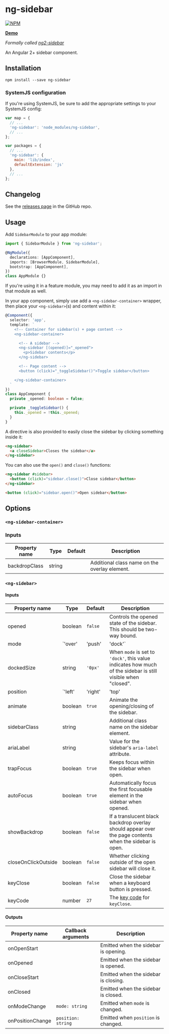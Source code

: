 # ng-sidebar

[![NPM](https://nodei.co/npm/ng-sidebar.png?compact=true)](https://nodei.co/npm/ng-sidebar)

**[Demo](https://echeung.me/ng-sidebar)**

*Formally called [ng2-sidebar](https://github.com/arkon/ng2-sidebar)*

An Angular 2+ sidebar component.


## Installation

```shell
npm install --save ng-sidebar
```

### SystemJS configuration

If you're using SystemJS, be sure to add the appropriate settings to your SystemJS config:

```js
var map = {
  // ...
  'ng-sidebar': 'node_modules/ng-sidebar',
  // ...
};

var packages = {
  // ...
  'ng-sidebar': {
    main: 'lib/index',
    defaultExtension: 'js'
  },
  // ...
};
```

## Changelog

See the [releases page](https://github.com/arkon/ng-sidebar/releases) in the GitHub repo.


## Usage

Add `SidebarModule` to your app module:

```typescript
import { SidebarModule } from 'ng-sidebar';

@NgModule({
  declarations: [AppComponent],
  imports: [BrowserModule, SidebarModule],
  bootstrap: [AppComponent],
})
class AppModule {}
```

If you're using it in a feature module, you may need to add it as an import in that module as well.

In your app component, simply use add a `<ng-sidebar-container>` wrapper, then place your `<ng-sidebar>`(s) and content within it:

```typescript
@Component({
  selector: 'app',
  template: `
    <!-- Container for sidebar(s) + page content -->
    <ng-sidebar-container>

      <!-- A sidebar -->
      <ng-sidebar [(opened)]="_opened">
        <p>Sidebar contents</p>
      </ng-sidebar>

      <!-- Page content -->
      <button (click)="_toggleSidebar()">Toggle sidebar</button>

    </ng-sidebar-container>
  `
})
class AppComponent {
  private _opened: boolean = false;

  private _toggleSidebar() {
    this._opened = !this._opened;
  }
}
```

A directive is also provided to easily close the sidebar by clicking something inside it:

```html
<ng-sidebar>
  <a closeSidebar>Closes the sidebar</a>
</ng-sidebar>
```

You can also use the `open()` and `close()` functions:

```html
<ng-sidebar #sidebar>
  <button (click)="sidebar.close()">Close sidebar</button>
</ng-sidebar>

<button (click)="sidebar.open()">Open sidebar</button>
```


## Options

### `<ng-sidebar-container>`

### Inputs

| Property name | Type | Default | Description |
| ------------- | ---- | ------- | ----------- |
| backdropClass | string | | Additional class name on the overlay element. |


### `<ng-sidebar>`

#### Inputs

| Property name | Type | Default | Description |
| ------------- | ---- | ------- | ----------- |
| opened | boolean | `false` | Controls the opened state of the sidebar. This should be two-way bound. |
| mode | `'over' | 'push' | 'dock'` | `'over'` | Display the sidebar over the content when open, beside it when open, or slightly open. |
| dockedSize | string | `'0px'` | When `mode` is set to `'dock'`, this value indicates how much of the sidebar is still visible when "closed". |
| position | `'left' | 'right' | 'top' | 'bottom' | 'start' | 'end'` | `'start'` | What side the sidebar should be docked to. `'start'` and `'end'` are aliases that respect the page's language (e.g. `start` is the same as `left` for English, but would be `right` for Hebrew. |
| animate | boolean | `true` | Animate the opening/closing of the sidebar. |
| sidebarClass | string | | Additional class name on the sidebar element. |
| ariaLabel | string | | Value for the sidebar's `aria-label` attribute. |
| trapFocus | boolean | `true` | Keeps focus within the sidebar when open. |
| autoFocus | boolean | `true` | Automatically focus the first focusable element in the sidebar when opened. |
| showBackdrop | boolean | `false` | If a translucent black backdrop overlay should appear over the page contents when the sidebar is open. |
| closeOnClickOutside | boolean | `false` | Whether clicking outside of the open sidebar will close it. |
| keyClose | boolean | `false` | Close the sidebar when a keyboard button is pressed. |
| keyCode | number | `27` | The [key code](http://keycode.info/) for `keyClose`. |

#### Outputs

| Property name | Callback arguments | Description |
| ------------- | ------------------ | ----------- |
| onOpenStart | | Emitted when the sidebar is opening. |
| onOpened | | Emitted when the sidebar is opened. |
| onCloseStart | | Emitted when the sidebar is closing. |
| onClosed | | Emitted when the sidebar is closed. |
| onModeChange | `mode: string` | Emitted when `mode` is changed. |
| onPositionChange | `position: string` | Emitted when `position` is changed. |
